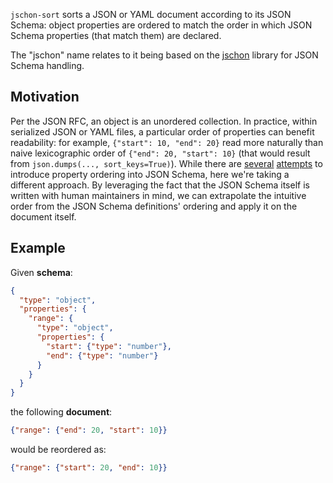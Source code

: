 `jschon-sort` sorts a JSON or YAML document according to its JSON Schema:
object properties are ordered to match the order in which JSON Schema properties (that match them) are declared.

The "jschon" name relates to it being based on the [jschon](https://github.com/marksparkza/jschon) library
for JSON Schema handling.

## Motivation

Per the JSON RFC, an object is an unordered collection. In practice, within serialized JSON or YAML files,
a particular order of properties can benefit readability: for example,
`{"start": 10, "end": 20}` read more naturally than naive lexicographic order of `{"end": 20, "start": 10}`
(that would result from `json.dumps(..., sort_keys=True)`).
While there are [several](https://github.com/json-schema/json-schema/issues/119)
[attempts](https://github.com/json-schema-org/json-schema-spec/issues/571)
to introduce property ordering into JSON Schema, here we're taking a different approach.
By leveraging the fact that the JSON Schema itself is written with human maintainers in mind,
we can extrapolate the intuitive order from the JSON Schema definitions' ordering and apply it on the document itself.

## Example

Given **schema**:

```json
{
  "type": "object",
  "properties": {
    "range": {
      "type": "object",
      "properties": {
        "start": {"type": "number"},
        "end": {"type": "number"}
      }
    }
  }
}
```

the following **document**:

```json
{"range": {"end": 20, "start": 10}}
```
would be reordered as:
```json
{"range": {"start": 20, "end": 10}}
```

